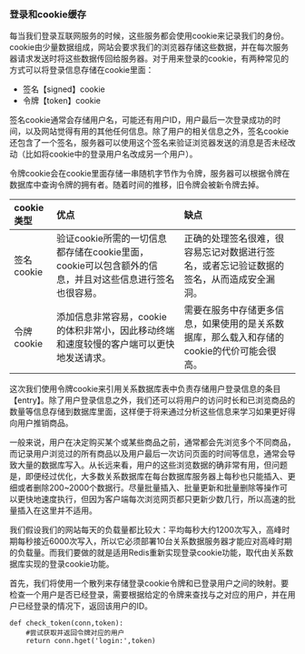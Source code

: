 ### 登录和cookie缓存

每当我们登录互联网服务的时候，这些服务都会使用cookie来记录我们的身份。cookie由少量数据组成，网站会要求我们的浏览器存储这些数据，并在每次服务器请求发送时将这些数据传回给服务器。对于用来登录的cookie，有两种常见的方式可以将登录信息存储在cookie里面：

* 签名【signed】cookie
* 令牌【token】cookie

签名cookie通常会存储用户名，可能还有用户ID，用户最后一次登录成功的时间，以及网站觉得有用的其他任何信息。除了用户的相关信息之外，签名cookie还包含了一个签名，服务器可以使用这个签名来验证浏览器发送的消息是否未经改动（比如将cookie中的登录用户名改成另一个用户）。

令牌cookie会在cookie里面存储一串随机字节作为令牌，服务器可以根据令牌在数据库中查询令牌的拥有者。随着时间的推移，旧令牌会被新令牌去掉。

| cookie类型 | 优点 | 缺点 |
| :--- | :--- | :--- |
| 签名cookie | 验证cookie所需的一切信息都存储在cookie里面，cookie可以包含额外的信息，并且对这些信息进行签名也很容易。 | 正确的处理签名很难，很容易忘记对数据进行签名，或者忘记验证数据的签名，从而造成安全漏洞。 |
| 令牌cookie | 添加信息非常容易，cookie的体积非常小，因此移动终端和速度较慢的客户端可以更快地发送请求。 | 需要在服务中存储更多信息，如果使用的是关系数据库，那么载入和存储的cookie的代价可能会很高。 |

这次我们使用令牌cookie来引用关系数据库表中负责存储用户登录信息的条目【entry】。除了用户登录信息之外，我们还可以将用户的访问时长和已浏览商品的数量等信息存储到数据库里面，这样便于将来通过分析这些信息来学习如果更好得向用户推销商品。

一般来说，用户在决定购买某个或某些商品之前，通常都会先浏览多个不同商品，而记录用户浏览过的所有商品以及用户最后一次访问页面的时间等信息，通常会导致大量的数据库写入。从长远来看，用户的这些浏览数据的确非常有用，但问题是，即便经过优化，大多数关系数据库在每台数据库服务器上每秒也只能插入、更细或者删除200~2000个数据行。尽量批量插入、批量更新和批量删除等操作可以更快地速度执行，但因为客户端每次浏览网页都只更新少数几行，所以高速的批量插入在这里并不适用。

我们假设我们的网站每天的负载量都比较大：平均每秒大约1200次写入，高峰时期每秒接近6000次写入，所以它必须部署10台关系数据服务器才能应对高峰时期的负载量。而我们要做的就是适用Redis重新实现登录cookie功能，取代由关系数据库实现的登录cookie功能。

首先，我们将使用一个散列来存储登录cookie令牌和已登录用户之间的映射。要检查一个用户是否已经登录，需要根据给定的令牌来查找与之对应的用户，并在用户已经登录的情况下，返回该用户的ID。

```
def check_token(conn,token):
    #尝试获取并返回令牌对应的用户
    return conn.hget('login:',token)
```



